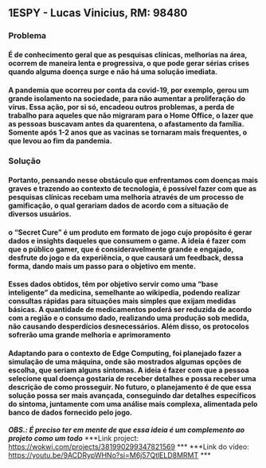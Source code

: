 

## 1ESPY - Lucas Vinicius, RM: 98480

### Problema
#### É de conhecimento geral que as pesquisas clínicas, melhorias na área, ocorrem de maneira lenta e progressiva, o que pode gerar sérias crises quando alguma doença surge e não há uma solução imediata.
#### A pandemia que ocorreu por conta da covid-19, por exemplo, gerou um grande isolamento na sociedade, para não aumentar a proliferação do vírus. Essa ação, por si só, encadeou outros problemas, a perda de trabalho para aqueles que não migraram para o Home Office, o lazer que as pessoas buscavam antes da quarentena, o afastamento da família. Somente após 1-2 anos que as vacinas se tornaram mais frequentes, o que levou ao fim da pandemia.
### Solução
#### Portanto, pensando nesse obstáculo que enfrentamos com doenças mais graves e trazendo ao contexto de tecnologia, é possível fazer com que as pesquisas clínicas recebam uma melhoria através de um processo de gamificação, o qual gerariam dados de acordo com a situação de diversos usuários.
#### o “Secret Cure” é um produto em formato de jogo cujo propósito é gerar dados e insights daqueles que consumem o game. A ideia é fazer com que o público gamer, que é consideravelmente grande e engajado, desfrute do jogo e da experiência, o que causará um feedback, dessa forma, dando mais um passo para o objetivo em mente.  

#### Esses dados obtidos, têm por objetivo servir como uma “base inteligente” da medicina, semelhante ao wikipedia, podendo realizar consultas rápidas para situações mais simples que exijam medidas básicas. A quantidade de medicamentos poderá ser reduzida de acordo com a região e o consumo dado, realizando uma produção sob medida, não causando desperdícios desnecessários. Além disso, os protocolos sofrerão uma grande melhoria e aprimoramento

#### Adaptando para o contexto de Edge Computing, foi planejado fazer a simulação de uma máquina, onde são mostrados algumas opções de escolha, que seriam alguns sintomas. A ideia é fazer com que a pessoa selecione qual doença gostaria de receber detalhes e possa receber uma descrição de como prosseguir. No futuro, o planejamento é de que essa solução possa ser mais avançada, conseguindo dar detalhes específicos do sintoma, juntamente com uma análise mais complexa, alimentada pelo banco de dados fornecido pelo jogo.

***OBS.: É preciso ter em mente de que essa ideia é um complemento ao projeto como um todo***
***Link project: https://wokwi.com/projects/381990299347821569 ***
***Link do vídeo: https://youtu.be/9ACDRypWHNo?si=M6j57QtlELD8MRMT ***